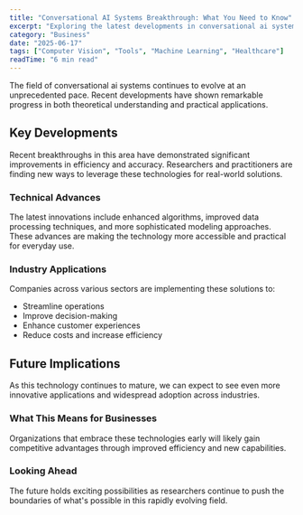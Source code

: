 ```yaml
---
title: "Conversational AI Systems Breakthrough: What You Need to Know"
excerpt: "Exploring the latest developments in conversational ai systems and their implications for the future of artificial intelligence and automation."
category: "Business"
date: "2025-06-17"
tags: ["Computer Vision", "Tools", "Machine Learning", "Healthcare"]
readTime: "6 min read"
---
```


The field of conversational ai systems continues to evolve at an unprecedented pace. Recent developments have shown remarkable progress in both theoretical understanding and practical applications.

## Key Developments

Recent breakthroughs in this area have demonstrated significant improvements in efficiency and accuracy. Researchers and practitioners are finding new ways to leverage these technologies for real-world solutions.

### Technical Advances

The latest innovations include enhanced algorithms, improved data processing techniques, and more sophisticated modeling approaches. These advances are making the technology more accessible and practical for everyday use.

### Industry Applications

Companies across various sectors are implementing these solutions to:
- Streamline operations
- Improve decision-making
- Enhance customer experiences
- Reduce costs and increase efficiency

## Future Implications

As this technology continues to mature, we can expect to see even more innovative applications and widespread adoption across industries.

### What This Means for Businesses

Organizations that embrace these technologies early will likely gain competitive advantages through improved efficiency and new capabilities.

### Looking Ahead

The future holds exciting possibilities as researchers continue to push the boundaries of what's possible in this rapidly evolving field.